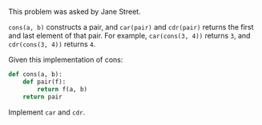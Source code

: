 This problem was asked by Jane Street.

`cons(a, b)` constructs a pair, and `car(pair)` and `cdr(pair)` returns the first and last element of that pair. For example, `car(cons(3, 4))` returns `3`, and `cdr(cons(3, 4))` returns `4`.

Given this implementation of cons:

```py
def cons(a, b):
    def pair(f):
        return f(a, b)
    return pair
```
Implement `car` and `cdr`.

